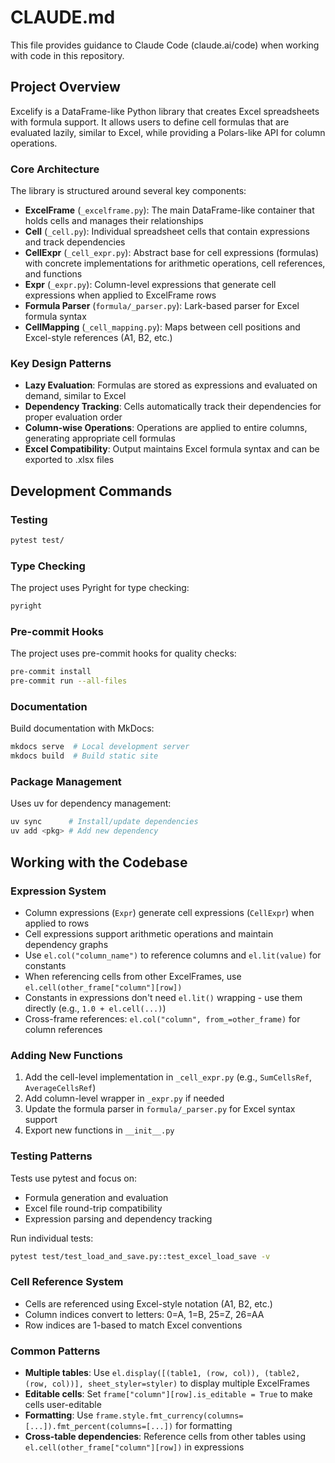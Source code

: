 # CLAUDE.md

This file provides guidance to Claude Code (claude.ai/code) when working with code in this repository.

## Project Overview

Excelify is a DataFrame-like Python library that creates Excel spreadsheets with formula support. It allows users to define cell formulas that are evaluated lazily, similar to Excel, while providing a Polars-like API for column operations.

### Core Architecture

The library is structured around several key components:

- **ExcelFrame** (`_excelframe.py`): The main DataFrame-like container that holds cells and manages their relationships
- **Cell** (`_cell.py`): Individual spreadsheet cells that contain expressions and track dependencies
- **CellExpr** (`_cell_expr.py`): Abstract base for cell expressions (formulas) with concrete implementations for arithmetic operations, cell references, and functions
- **Expr** (`_expr.py`): Column-level expressions that generate cell expressions when applied to ExcelFrame rows
- **Formula Parser** (`formula/_parser.py`): Lark-based parser for Excel formula syntax
- **CellMapping** (`_cell_mapping.py`): Maps between cell positions and Excel-style references (A1, B2, etc.)

### Key Design Patterns

- **Lazy Evaluation**: Formulas are stored as expressions and evaluated on demand, similar to Excel
- **Dependency Tracking**: Cells automatically track their dependencies for proper evaluation order
- **Column-wise Operations**: Operations are applied to entire columns, generating appropriate cell formulas
- **Excel Compatibility**: Output maintains Excel formula syntax and can be exported to .xlsx files

## Development Commands

### Testing
```bash
pytest test/
```

### Type Checking
The project uses Pyright for type checking:
```bash
pyright
```

### Pre-commit Hooks
The project uses pre-commit hooks for quality checks:
```bash
pre-commit install
pre-commit run --all-files
```

### Documentation
Build documentation with MkDocs:
```bash
mkdocs serve  # Local development server
mkdocs build  # Build static site
```

### Package Management
Uses uv for dependency management:
```bash
uv sync      # Install/update dependencies
uv add <pkg> # Add new dependency
```

## Working with the Codebase

### Expression System
- Column expressions (`Expr`) generate cell expressions (`CellExpr`) when applied to rows
- Cell expressions support arithmetic operations and maintain dependency graphs
- Use `el.col("column_name")` to reference columns and `el.lit(value)` for constants
- When referencing cells from other ExcelFrames, use `el.cell(other_frame["column"][row])`
- Constants in expressions don't need `el.lit()` wrapping - use them directly (e.g., `1.0 + el.cell(...)`)
- Cross-frame references: `el.col("column", from_=other_frame)` for column references

### Adding New Functions
1. Add the cell-level implementation in `_cell_expr.py` (e.g., `SumCellsRef`, `AverageCellsRef`)
2. Add column-level wrapper in `_expr.py` if needed
3. Update the formula parser in `formula/_parser.py` for Excel syntax support
4. Export new functions in `__init__.py`

### Testing Patterns
Tests use pytest and focus on:
- Formula generation and evaluation
- Excel file round-trip compatibility
- Expression parsing and dependency tracking

Run individual tests:
```bash
pytest test/test_load_and_save.py::test_excel_load_save -v
```

### Cell Reference System
- Cells are referenced using Excel-style notation (A1, B2, etc.)
- Column indices convert to letters: 0=A, 1=B, 25=Z, 26=AA
- Row indices are 1-based to match Excel conventions

### Common Patterns
- **Multiple tables**: Use `el.display([(table1, (row, col)), (table2, (row, col))], sheet_styler=styler)` to display multiple ExcelFrames
- **Editable cells**: Set `frame["column"][row].is_editable = True` to make cells user-editable
- **Formatting**: Use `frame.style.fmt_currency(columns=[...]).fmt_percent(columns=[...])` for formatting
- **Cross-table dependencies**: Reference cells from other tables using `el.cell(other_frame["column"][row])` in expressions
